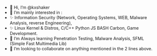 - 👋 Hi, I’m @kxshaker
- 👀 I’m mainly interested in :
- ✨ Information Security (Network, Operating Systems, WEB, Malware Analysis, reverse Engineering),
- ✨ Linux Kernel & Distros, C/C++ Python JS BASH Carbon, Game Development.
- 🌱 I’m Always learning Penetration Testing, Malware Analysis, SFML (Simple Fast Multimedia Lib)
- 💞️ I’m looking to collaborate on anything mentioned in the 2 lines above.

<!---
kxshaker/kxshaker is a ✨ special ✨ repository because its `README.md` (this file) appears on your GitHub profile.
You can click the Preview link to take a look at your changes.
--->
